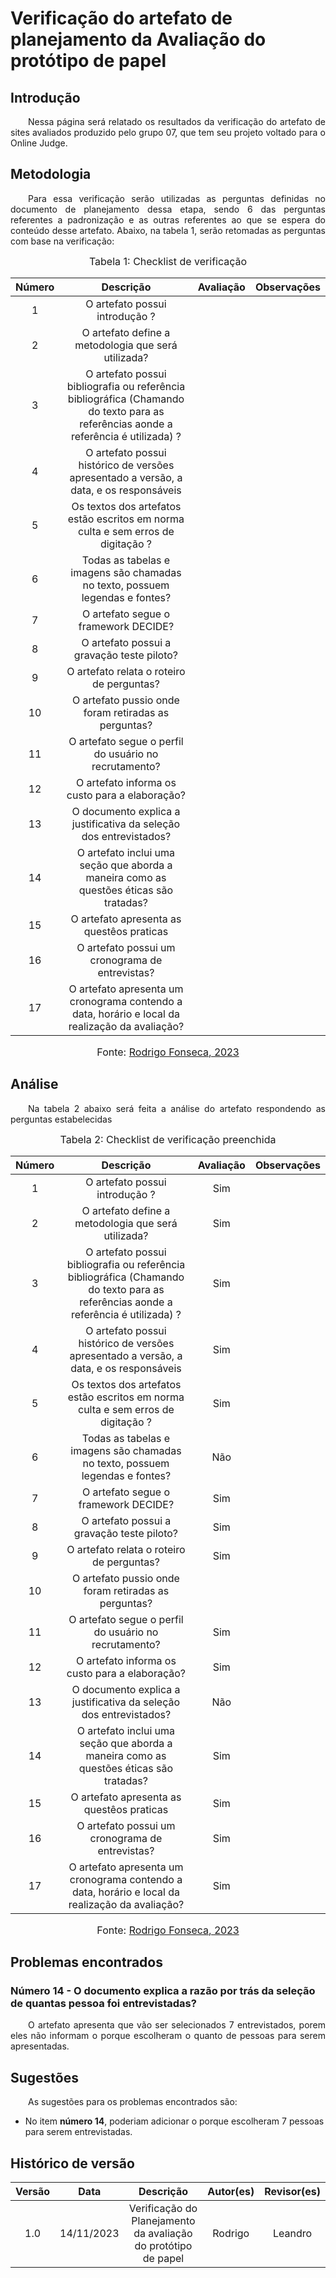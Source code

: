 # Verificação do artefato de planejamento da Avaliação do protótipo de papel 

## Introdução 
<p align="justify">&emsp;&emsp;Nessa página será relatado os resultados da verificação do artefato de sites avaliados produzido pelo grupo 07, que tem seu projeto voltado para o Online Judge.</p>

## Metodologia
<p align="justify">&emsp;&emsp;Para essa verificação serão utilizadas as perguntas definidas no documento de planejamento dessa etapa, sendo 6 das perguntas referentes a padronização e as outras referentes ao que se espera do conteúdo desse artefato. Abaixo, na tabela 1, serão retomadas as perguntas com base na verificação:</p>

<font size="3"><p style="text-align: center"> Tabela 1: Checklist de verificação </p> </font>

<center>

| Número | Descrição | Avaliação | Observações | 
| :----: | :-------: | :-------: | :--------: | 
| 1 | O artefato possui introdução ?| |  |
| 2 | O artefato define a metodologia que será utilizada? |  |  |
| 3 | O artefato possui bibliografia ou referência bibliográfica (Chamando do texto para as referências aonde a referência é utilizada) ?| |  |
| 4 | O artefato possui histórico de versões apresentado a versão, a data, e os responsáveis | | |
| 5 | Os textos dos artefatos estão escritos em norma culta e sem erros de digitação ? | | |
| 6 | Todas as tabelas e imagens são chamadas no texto, possuem legendas e fontes? | | |
| 7 | O artefato segue o framework DECIDE? | | |
| 8 | O artefato possui a gravação teste piloto? | | |
| 9 | O artefato relata o roteiro de perguntas? | | |
| 10| O artefato pussio onde foram retiradas as perguntas? | | |
| 11| O artefato segue o perfil do usuário no recrutamento? | | |
| 12| O artefato informa os custo para a elaboração? | | |
| 13| O documento explica a justificativa da seleção dos entrevistados? | | |
| 14| O artefato inclui uma seção que aborda a maneira como as questões éticas são tratadas?| | |
| 15| O artefato apresenta as questêos praticas | | |
| 16| O artefato possui um cronograma de entrevistas? | | |
| 17| O artefato apresenta um cronograma contendo a data, horário e local da realização da avaliação? | | |

</center>

<font size="3"><p style="text-align: center"> Fonte: <a href="https://github.com/rodfon3301" target="_blanck">Rodrigo Fonseca, 2023</a> </p> </font>

## Análise
<p align="justify">&emsp;&emsp;Na tabela 2 abaixo será feita a análise do artefato respondendo as perguntas estabelecidas</p>

<font size="3"><p style="text-align: center"> Tabela 2: Checklist de verificação preenchida </p> </font>

<center>

| Número | Descrição | Avaliação | Observações | 
| :----: | :-------: | :-------: | :--------: | 
| 1 | O artefato possui introdução ?| Sim |  |
| 2 | O artefato define a metodologia que será utilizada? | Sim |  |
| 3 | O artefato possui bibliografia ou referência bibliográfica (Chamando do texto para as referências aonde a referência é utilizada) ?| Sim |  |
| 4 | O artefato possui histórico de versões apresentado a versão, a data, e os responsáveis | Sim | |
| 5 | Os textos dos artefatos estão escritos em norma culta e sem erros de digitação ? | Sim| |
| 6 | Todas as tabelas e imagens são chamadas no texto, possuem legendas e fontes? | Não | |
| 7 | O artefato segue o framework DECIDE? | Sim| |
| 8 | O artefato possui a gravação teste piloto? | Sim| |
| 9 | O artefato relata o roteiro de perguntas? | Sim| |
| 10| O artefato pussio onde foram retiradas as perguntas? | | |
| 11| O artefato segue o perfil do usuário no recrutamento? | Sim| |
| 12| O artefato informa os custo para a elaboração? | Sim| |
| 13| O documento explica a justificativa da seleção dos entrevistados? | Não| |
| 14| O artefato inclui uma seção que aborda a maneira como as questões éticas são tratadas?| Sim| |
| 15| O artefato apresenta as questêos praticas | Sim| |
| 16| O artefato possui um cronograma de entrevistas? | Sim| |
| 17| O artefato apresenta um cronograma contendo a data, horário e local da realização da avaliação? | Sim| |

</center>


<font size="3"><p style="text-align: center"> Fonte: <a href="https://github.com/rodfon3301" target="_blanck">Rodrigo Fonseca, 2023</a> </p> </font>



</center>


## Problemas encontrados

###  Número 14 - O documento explica a razão por trás da seleção de quantas pessoa foi entrevistadas?
<p align="justify">&emsp;&emsp;O artefato apresenta que vão ser selecionados 7 entrevistados, porem eles não informam o porque escolheram o quanto de pessoas para serem apresentadas. </p>


## Sugestões
<p align="justify">&emsp;&emsp;As sugestões para os problemas encontrados são:</p>

 
 - No item <b>número 14</b>, poderiam adicionar o porque escolheram 7 pessoas para serem entrevistadas. 


## Histórico de versão

| Versão |    Data    |      Descrição       |  Autor(es) | Revisor(es) |
| :----: | :--------: | :------------------: | :-----: | :-----: |
|  1.0   | 14/11/2023 | Verificação do Planejamento da avaliação do protótipo de papel | Rodrigo | Leandro |